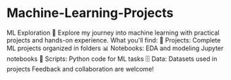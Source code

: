 # Machine-Learning-Projects
ML Exploration 🤖  Explore my journey into machine learning with practical projects and hands-on experience.  What you'll find:  📁 Projects: Complete ML projects organized in folders 📊 Notebooks: EDA and modeling Jupyter notebooks 🐍 Scripts: Python code for ML tasks 🗄️ Data: Datasets used in projects Feedback and collaboration are welcome!

